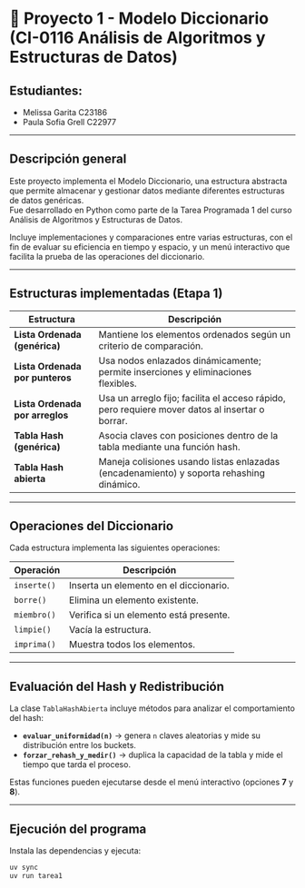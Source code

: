 
# 📘 Proyecto 1 - Modelo Diccionario (CI-0116 Análisis de Algoritmos y Estructuras de Datos)

## Estudiantes:
- Melissa Garita C23186
- Paula Sofia Grell C22977

---

## Descripción general

Este proyecto implementa el Modelo Diccionario, una estructura abstracta que permite almacenar y gestionar datos mediante diferentes estructuras de datos genéricas.  
Fue desarrollado en Python como parte de la Tarea Programada 1 del curso Análisis de Algoritmos y Estructuras de Datos.

Incluye implementaciones y comparaciones entre varias estructuras, con el fin de evaluar su eficiencia en tiempo y espacio, y un menú interactivo que facilita la prueba de las operaciones del diccionario.

---

## Estructuras implementadas (Etapa 1)

| Estructura | Descripción |
|-------------|-------------|
| **Lista Ordenada (genérica)** | Mantiene los elementos ordenados según un criterio de comparación. |
| **Lista Ordenada por punteros** | Usa nodos enlazados dinámicamente; permite inserciones y eliminaciones flexibles. |
| **Lista Ordenada por arreglos** | Usa un arreglo fijo; facilita el acceso rápido, pero requiere mover datos al insertar o borrar. |
| **Tabla Hash (genérica)** | Asocia claves con posiciones dentro de la tabla mediante una función hash. |
| **Tabla Hash abierta** | Maneja colisiones usando listas enlazadas (encadenamiento) y soporta rehashing dinámico. |

---

## Operaciones del Diccionario

Cada estructura implementa las siguientes operaciones:

| Operación | Descripción |
|------------|-------------|
| `inserte()` | Inserta un elemento en el diccionario. |
| `borre()` | Elimina un elemento existente. |
| `miembro()` | Verifica si un elemento está presente. |
| `limpie()` | Vacía la estructura. |
| `imprima()` | Muestra todos los elementos. |

---

## Evaluación del Hash y Redistribución

La clase `TablaHashAbierta` incluye métodos para analizar el comportamiento del hash:

- **`evaluar_uniformidad(n)`** → genera `n` claves aleatorias y mide su distribución entre los buckets.  
- **`forzar_rehash_y_medir()`** → duplica la capacidad de la tabla y mide el tiempo que tarda el proceso.

Estas funciones pueden ejecutarse desde el menú interactivo (opciones **7** y **8**).

---

## Ejecución del programa

Instala las dependencias y ejecuta:

```bash
uv sync
uv run tarea1

